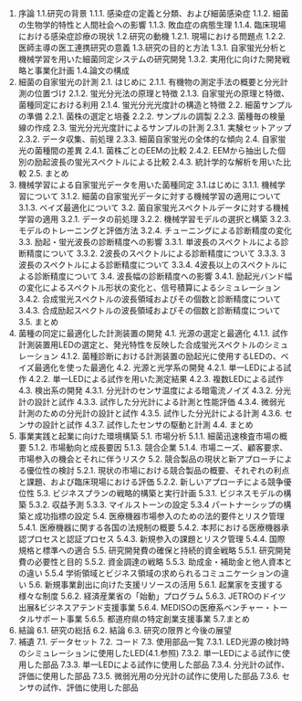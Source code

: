 1. 序論
  1.1.研究の背景
    1.1.1. 感染症の定義と分類、および細菌感染症
    1.1.2. 細菌の生物学的特性と人間社会への影響
    1.1.3. 敗血症の病態生理
    1.1.4. 臨床現場における感染症診療の現状
  1.2.研究の動機
    1.2.1. 現場における問題点
    1.2.2. 医師主導の医工連携研究の意義
  1.3.研究の目的と方法
    1.3.1. 自家蛍光分析と機械学習を用いた細菌同定システムの研究開発
    1.3.2. 実用化に向けた開発戦略と事業化計画
  1.4.論文の構成
3. 細菌の自家蛍光の計測
  2.1. はじめに
    2.1.1. 有機物の測定手法の概要と分光計測の位置づけ
    2.1.2. 蛍光分光法の原理と特徴
    2.1.3. 自家蛍光の原理と特徴、菌種同定における利用
    2.1.4. 蛍光分光光度計の構造と特徴
  2.2. 細菌サンプルの準備
    2.2.1. 菌株の選定と培養
    2.2.2. サンプルの調製
    2.2.3. 菌種毎の検量線の作成
  2.3. 蛍光分光光度計によるサンプルの計測
    2.3.1. 実験セットアップ
    2.3.2. データ収集、前処理
    2.3.3. 細菌自家蛍光の全体的な傾向
  2.4. 自家蛍光の菌種間の差異
    2.4.1. 菌株ごとのEEMの比較
    2.4.2. EEMから抽出した個別の励起波⻑の蛍光スペクトルによる比較
   2.4.3. 統計学的な解析を用いた比較
  2.5. まとめ 
4. 機械学習による自家蛍光データを用いた菌種同定
  3.1.はじめに
    3.1.1. 機械学習について
    3.1.2. 細菌の自家蛍光データに対する機械学習の適用について
    3.1.3. ベイズ最適化について
  3.2. 菌自家蛍光スペクトルデータに対する機械学習の適用
    3.2.1. データの前処理
    3.2.2. 機械学習モデルの選択と構築
    3.2.3. モデルのトレーニングと評価方法
    3.2.4. チューニングによる診断精度の変化
  3.3. 励起・蛍光波⻑の診断精度への影響
    3.3.1. 単波⻑のスペクトルによる診断精度について
    3.3.2. 2波⻑のスペクトルによる診断精度について
    3.3.3. 3波⻑のスペクトルによる診断精度について
    3.3.4. 4波⻑以上のスペクトルによる診断精度について
  3.4. 波⻑幅の診断精度への影響
    3.4.1. 励起光バンド幅の変化によるスペクトル形状の変化と、信号積算によるシミュレーション
    3.4.2. 合成蛍光スペクトルの波⻑領域およびその個数と診断精度について
    3.4.3. 合成励起スペクトルの波⻑領域およびその個数と診断精度について
  3.5. まとめ
4. 菌種の同定に最適化した計測装置の開発
  4.1. 光源の選定と最適化
    4.1.1. 試作計測装置用LEDの選定と、発光特性を反映した合成蛍光スペクトルのシミュレーション
    4.1.2. 菌種診断における計測装置の励起光に使用するLEDの、ベイズ最適化を使った最適化
  4.2. 光源と光学系の開発
    4.2.1. 単一LEDによる試作
    4.2.2. 単一LEDによる試作を用いた測定結果
    4.2.3. 複数LEDによる試作
  4.3. 検出系の開発
    4.3.1. 分光計のセンサ温度による暗電流ノイズ
    4.3.2. 分光計の設計と試作
    4.3.3. 試作した分光計による計測と性能評価
    4.3.4. 微弱光計測のための分光計の設計と試作
    4.3.5. 試作した分光計による計測
    4.3.6. センサの設計と試作
    4.3.7. 試作したセンサの駆動と計測
  4.4. まとめ
5. 事業実践と起業に向けた環境構築
  5.1. 市場分析
    5.1.1. 細菌迅速検査市場の概要
    5.1.2. 市場動向と成⻑要因
    5.1.3. 競合企業
    5.1.4. 市場ニーズ、顧客要求、市場参入の機会とそれに伴うリスク
  5.2. 競合製品の現状と新アプローチによる優位性の検討
    5.2.1. 現状の市場における競合製品の概要、それぞれの利点と課題、および臨床現場における評価
    5.2.2. 新しいアプローチによる競争優位性
  5.3. ビジネスプランの戦略的構築と実行計画
    5.3.1. ビジネスモデルの構築
    5.3.2. 収益予測
    5.3.3. マイルストーンの設定
    5.3.4 パートナーシップの構築と成功指標の設定
  5.4. 医療機器市場参入のための法的要件とリスク管理
    5.4.1. 医療機器に関する各国の法規制の概要
    5.4.2. 本邦における医療機器承認プロセスと認証プロセス
    5.4.3. 新規参入の課題とリスク管理
    5.4.4. 国際規格と標準への適合
  5.5. 研究開発費の確保と持続的資金戦略
    5.5.1. 研究開発費の必要性と目的
    5.5.2. 資金調達の戦略
    5.5.3. 助成金・補助金と他人資本との違い
    5.5.4 学術領域とビジネス領域の求められるコミュニケーションの違い
  5.6. 新規事業創出に向けた支援リソースの活用
    5.6.1. 起業家を支援する様々な制度
    5.6.2. 経済産業省の「始動」プログラム
    5.6.3. JETROのドイツ出展&ビジネスアテンド支援事業
    5.6.4. MEDISOの医療系ベンチャー・トータルサポート事業
    5.6.5. 都道府県の特定創業支援事業
  5.7.まとめ
6. 結論
  6.1. 研究の総括
  6.2. 結論
  6.3. 研究の限界と今後の展望
7. 補遺
  7.1. データセット
  7.2. コード
  7.3. 使用部品一覧
    7.3.1. LED光源の検討時のシミュレーションに使用したLED(4.1.参照)
    7.3.2. 単一LEDによる試作に使用した部品
    7.3.3. 単一LEDによる試作に使用した部品
    7.3.4. 分光計の試作、評価に使用した部品
    7.3.5. 微弱光用の分光計の試作に使用した部品 7.3.6. センサの試作、評価に使用した部品
